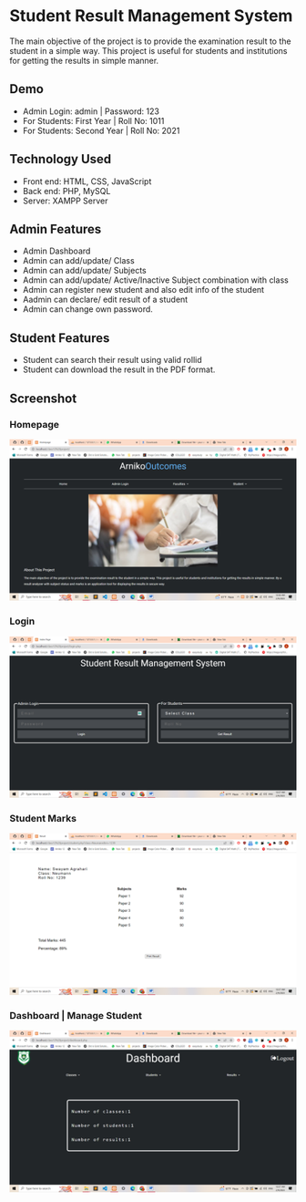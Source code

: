 #  Student Result Management System

The main objective of the project is to provide the examination result to the student in a simple way.
This project is useful for students and institutions for getting the results in simple manner.

## Demo 

- Admin Login: admin | Password: 123 <br/>
- For Students: First Year | Roll No: 1011<br/>
- For Students: Second Year | Roll No: 2021<br/>


## Technology Used

- Front end: HTML, CSS, JavaScript <br/>
- Back end: PHP, MySQL  <br/>
- Server: XAMPP Server

## Admin Features

- Admin Dashboard <br/>
- Admin can add/update/ Class <br/>
- Admin can add/update/ Subjects  <br/>
- Admin can add/update/ Active/Inactive Subject combination with class  <br/>
- Admin can register new student and also edit info of the student  <br/>
- Aadmin can declare/ edit  result of a student  <br/>
- Admin can change own password.

## Student Features

- Student can search their result using valid rollid <br/>
- Student can download the result in the PDF format.

## Screenshot

### Homepage 
<img src="https://github.com/swayam-agrahari/Result_Management_System-/blob/master/images/screenshot01.png">

### Login 
<img src="https://github.com/swayam-agrahari/Result_Management_System-/blob/master/images/screenshot02.png">

### Student Marks 
<img src="https://github.com/swayam-agrahari/Result_Management_System-/blob/master/images/screenshot03.png">

### Dashboard | Manage Student  
<img src="https://github.com/swayam-agrahari/Result_Management_System-/blob/master/images/screenshot04.png">



 

 


 

 

 


 



